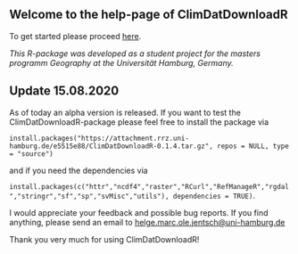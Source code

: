 ## Welcome to the help-page of ClimDatDownloadR


To get started please proceed [here](./articles/ClimDatDownloadR.html). 


_This R-package was developed as a student project for the masters programm Geography at the Universität Hamburg, Germany._

## Update 15.08.2020
As of today an alpha version is released. 
If you want to test the ClimDatDownloadR-package please feel free to install the package via

`install.packages("https://attachment.rrz.uni-hamburg.de/e5515e88/ClimDatDownloadR-0.1.4.tar.gz", repos = NULL, type = "source")`

and if you need the dependencies via 

`install.packages(c("httr","ncdf4","raster","RCurl","RefManageR","rgdal","stringr","sf","sp","svMisc","utils"), dependencies = TRUE)`.

I would appreciate your feedback and possible bug reports. 
If you find anything, please send an email to [helge.marc.ole.jentsch@uni-hamburg.de](<mailto:helge.marc.ole.jentsch@uni-hamburg.de>)

Thank you very much for using ClimDatDownloadR! 
